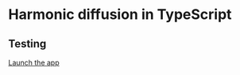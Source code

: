 # Harmonic diffusion in TypeScript 

## Testing
[Launch the app](https://xaliphostes.github.io/course-harmonic-diffusion/)
